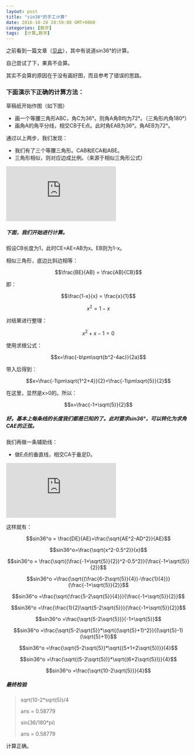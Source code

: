 ```yaml
---
layout: post
title: "sin36°的手工计算"
date: 2016-10-28 20:59:00 GMT+0000
categories: [数学]
tags:  [计算,数学]
---
```


之前看到一篇文章（[见此](https://www.zhihu.com/question/51970177)），其中有说道sin36°的计算。

自己尝试了下，果真不会算。

其实不会算的原因在于没有画好图，而且参考了错误的思路。

<!-- more -->

### 下面演示下正确的计算方法：

草稿纸开始作图（如下图）

* 画一个等腰三角形ABC，角C为36°。则角A角B均为72°。（三角形内角180°）
* 画角A的角平分线，相交CB于E点。此时角EAB为36°。角AEB为72°。

通过以上两步，我们发现：

* 我们有了三个等腰三角形。CAB和ECA和ABE。
* 三角形相似，则对应边成比例。（来源于相似三角形公式）

![image](https://cdn0.yukapril.com/blog/2016-10-27-sin36-1.png-wm.black.s)

##### 下面，我们开始进行计算。

假设CB长度为1，此时CE=AE=AB为x。EB则为1-x。

相似三角形，底边比斜边相等：

$$\frac{BE}{AB}  = \frac{AB}{CB}$$

即：

$$\frac{1-x}{x}  = \frac{x}{1}$$

$$x^2 = 1-x$$

对结果进行整理：

$$x^2 +x-1= 0$$

使用求根公式：

$$x=\frac{-b\pm\sqrt{b^2-4ac}}{2a}$$

带入后得到：

$$x=\frac{-1\pm\sqrt{1^2+4}}{2}=\frac{-1\pm\sqrt{5}}{2}$$

在这里，显然是x>0的。所以：

$$x=\frac{-1+\sqrt{5}}{2}$$

##### 好。基本上每条线的长度我们都是已知的了。此时要求sin36°，可以转化为求角CAE的正弦。


我们再做一条辅助线：

* 做E点的垂直线，相交CA于垂足D。

![image](https://cdn0.yukapril.com/blog/2016-10-27-sin36-2.png-wm.black.s)

这样就有：

$$sin36^o = \frac{DE}{AE}=\frac{\sqrt{AE^2-AD^2}}{AE}$$

$$sin36^o=\frac{\sqrt{x^2-0.5^2}}{x}$$

$$sin36^o = \frac{\sqrt{(\frac{-1+\sqrt{5}}{2})^2-0.5^2}}{\frac{-1+\sqrt{5}}{2}}$$

$$sin36^o =\frac{\sqrt{(\frac{6-2\sqrt{5}}{4})-\frac{1}{4}}}{\frac{-1+\sqrt{5}}{2}}$$

$$sin36^o =\frac{\sqrt{\frac{5-2\sqrt{5}}{4}}}{\frac{-1+\sqrt{5}}{2}}$$

$$sin36^o =\frac{\frac{1}{2}\sqrt{5-2\sqrt{5}}}{\frac{-1+\sqrt{5}}{2}}$$

$$sin36^o =\frac{\sqrt{5-2\sqrt{5}}}{-1+\sqrt{5}}$$

$$sin36^o =\frac{\sqrt{5-2\sqrt{5}}*\sqrt{(\sqrt{5}+1)^2}}{(\sqrt{5}-1)(\sqrt{5}+1)}$$

$$sin36^o =\frac{\sqrt{5-2\sqrt{5}}*\sqrt{(5+1+2\sqrt{5})}}{4}$$

$$sin36^o =\frac{\sqrt{(5-2\sqrt{5})}*\sqrt{(6+2\sqrt{5})}}{4}$$

$$sin36^o =\frac{\sqrt{10-2\sqrt{5}}}{4}$$

##### 最终检验
> sqrt(10-2*sqrt(5))/4
>
> ans =  0.58779
>
> sin(36/180*pi)
>
> ans =  0.58779

计算正确。

<script src="//cdn.mathjax.org/mathjax/latest/MathJax.js?config=TeX-MML-AM_CHTML"></script>